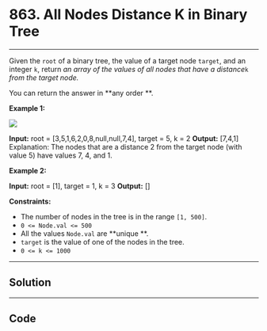 # 863. All Nodes Distance K in Binary Tree

---

Given the `root` of a binary tree, the value of a target node `target`, and an integer `k`, return _an array of the values of all nodes that have a distance_`k` _from the target node._

You can return the answer in **any order **.

 

**Example 1:**

![](https://s3-lc-upload.s3.amazonaws.com/uploads/2018/06/28/sketch0.png)


**Input:** root = [3,5,1,6,2,0,8,null,null,7,4], target = 5, k = 2
**Output:** [7,4,1]
Explanation: The nodes that are a distance 2 from the target node (with value 5) have values 7, 4, and 1.


**Example 2:**


**Input:** root = [1], target = 1, k = 3
**Output:** []


 

**Constraints:**

  * The number of nodes in the tree is in the range `[1, 500]`.
  * `0 <= Node.val <= 500`
  * All the values `Node.val` are **unique **.
  * `target` is the value of one of the nodes in the tree.
  * `0 <= k <= 1000`

---

## Solution



---

## Code
```python


```
